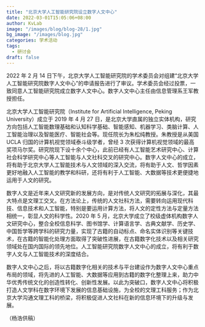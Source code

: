 ```yaml
---
title: "北京大学人工智能研究院设立数字人文中心"
date: 2022-03-01T15:05:06+08:00
author: KvLab
image: "/images/blog/blog-28/1.jpg"
bg_image: "/images/blog.jpg"
categories: 学术活动
tags:
  - 研讨会
draft: false
---
```


2022 年 2 月 14 日下午，北京大学人工智能研究院的学术委员会对组建“北京大学人工智能研究院数字人文中心”的申请报告进行了审议。学术委员会经过投票，一致同意人工智能研究院成立数字人文中心。数字人文中心主任由信息管理系王军教授担任。

<!--more-->

北京大学人工智能研究院（Institute for Artificial Intelligence, Peking University）成立于 2019 年 4 月 27 日，是北京大学直属的独立实体机构，研究方向包括人工智能数理基础和认知科学基础、智能感知、机器学习、类脑计算、人工智能治理以及智能医疗、智能社会等。现任院长为朱松纯教授。朱教授是从美国 UCLA 归国的计算机视觉领域泰斗级学者，曾经 3 次获得计算机视觉领域的最高奖项马尔奖。研究院现下设十余个中心，此前已经有人工智能艺术研究中心、计算社会科学研究中心等人工智能与人文社科交叉的研究中心。数字人文中心的成立，将有助于北京大学人工智能技术与人文领域的深入交流，将有助于人文、哲学因素更好地融入人工智能的教学和科研，还将有利于人工智能、大数据等技术更便捷地运用于人文的研究。

数字人文是近年来人文研究新的发展方向，是对传统人文研究的拓展与深化，其最大特点是文理工交叉。在方法论上，传统的人文社科方法，需要转向运用现代科技、信息技术和人工智能，特别是要运用计算方法，将人文的定性方法与定量方法相统一，彰显人文的科学性。2020 年 5 月，北京大学成立了校级虚体机构数字人文研究中心，整合全校信息科学、图书馆学、计算语言学、古典文献学、历史学、中国哲学等跨学科的研究力量，实现了古籍的自动标点、命名实体识别等关键技术，在古籍的智能化处理方面取得了突破性进展，在古籍数字化技术以及相关研究领域处在国内国际的领先地位。人工智能研究院数字人文中心的成立，将有利于数字人文与人工智能技术的深度结合。

数字人文中心之后，将以古籍数字化相关的技术与平台建设作为数字人文中心重点布局的领域，将先进的人工智能、大数据等应用到古籍的数字化整理上来，助力中华优秀传统文化的创造性转化、创新性发展。以此为突破口，数字人文中心将积极打造人文学科在数字环境下发展的信息基础设施，为全校的文理工科服务；作为北京大学沟通文理工科的桥梁，将积极促进人文社科在新的信息环境下的升级与发展。

（杨浩供稿）
